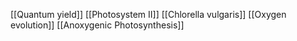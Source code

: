 [[Quantum yield]]
[[Photosystem II]]
[[Chlorella vulgaris]]
[[Oxygen evolution]]
[[Anoxygenic Photosynthesis]]

